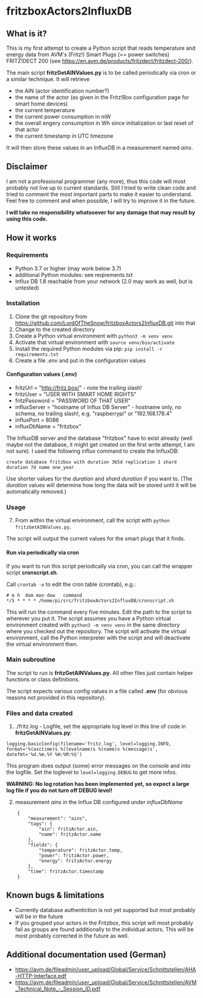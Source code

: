 # fritzboxActors2InfluxDB

## What is it?

This is my first attempt to create a Python script that reads temperature and energy data from AVM's (Fritz!) Smart Plugs (== power switches) FRITZ!DECT 200 (see https://en.avm.de/products/fritzdect/fritzdect-200/).

The main script **fritzGetAINValues.py** is to be called periodically via cron or a similar technique. It will retrieve 
* the AIN (actor identification number?)
* the name of the actor (as given in the Fritz!Box configuration page for smart home devices)
* the current temperature
* the current power consumption in mW
* the overall engery consumption in Wh since initialization or last reset of that actor
* the current timestamp in UTC timezone

It will then store these values in an InfluxDB in a measurement named _ains_.

## Disclaimer

I am not a professional programmer (any more), thus this code will most probably not live up to current standards. Still I tried to write clean code and tried to comment the most important parts to make it easier to understand. Feel free to comment and when possible, I will try to improve it in the future.

**I will take no responsibility whatsoever for any damage that may result by using this code.**

## How it works

### Requirements

* Python 3.7 or higher (may work below 3.7)
* additional Python modules: see reqirements.txt
* Influx DB 1.8 reachable from your network (2.0 may work as well, but is untested)

### Installation

1. Clone the git repository from https://github.com/LordOfTheSnow/fritzboxActors2InfluxDB.git into that 
2. Change to the created directory
3. Create a Python virtual environment with `python3 -m venv venv`
4. Activate that virtual environment with `source venv/bin/activate`
5. Install the required Python modules via pip: `pip install -r requirements.txt`
6. Create a file _.env_ and put in the configuration values

#### Configuration values (.env)

* fritzUrl = "http://fritz.box/" - note the trailing slash!
* fritzUser = "USER WITH SMART HOME RIGHTS"
* fritzPassword = "PASSWORD OF THAT USER"
* influxServer = "hostname of Influx DB Server" - hostname only, no schema, no trailing slash!, e.g. "raspberrypi" or "192.168.178.4"
* influxPort = 8086
* influxDbName = "fritzbox"

The InfluxDB server and the database "fritzbox" have to exist already (well maybe not the database, it might get created on the first write attempt, I am not sure). I used the following influx command to create the InfluxDB:

`create database fritzbox with duration 365d replication 1 shard duration 7d name one_year`

Use shorter values for the _duration_ and _shard duration_ if you want to. (The _duration_ values will determine how long the data will be stored until it will be automatically removed.)


### Usage 

7. From within the virtual environment, call the script with `python fritzGetAINValues.py`.

The script will output the current values for the smart plugs that it finds.


#### Run via periodically via cron

If you want to run this script periodically via cron, you can call the wrapper script **cronscript.sh**.

Call `crontab -e` to edit the cron table (crontab), e.g.: 

```
# m h  dom mon dow   command
*/5 * * * * /home/pi/src/fritzboxActors2InfluxDB/cronscript.sh
```
This will run the command every five minutes. Edit the path to the script to wherever you put it. 
The script assumes you have a Python virtual environment created with `python3 -m venv venv` in the same directory where you checked out the repository. The script will activate the virtual environment, call the Python interpreter with the script and will deactivate the virtual environment then.



### Main subroutine

The script to run is **fritzGetAINValues.py**. All other files just contain helper functions or class definitions.

The script expects various config values in a file called **.env** (for obvious reasons not provided in this repository).




### Files and data created

1. ./fritz.log - Logfile, set the appropriate log level in this line of code in **fritzGetAINValues.py**:

`logging.basicConfig(filename='fritz.log', level=logging.INFO, format='%(asctime)s %(levelname)s %(name)s %(message)s', datefmt='%d.%m.%Y %H:%M:%S')`

This program does output (some) error messages on the console and into the logfile. Set the loglevel to `level=logging.DEBUG` to get more infos.

**WARNING: No log rotation has been implemented yet, so expect a large log file if you do not turn off DEBUG level!**

2. measurement _ains_ in the Influx DB configured under _influxDbName_

```
    {
        "measurement": "ains",
        "tags": {
            "ain": fritzActor.ain,
            "name": fritzActor.name
        },
        "fields": {
            "temperature": fritzActor.temp,
            "power": fritzActor.power,
            "energy": fritzActor.energy
        },
        "time": fritzActor.timestamp
    }
```

## Known bugs & limitations

* Currently database authentiction is not yet supported but most probably will be in the future
* If you grouped your actors in the Fritzbox, this script will most probably fail as groups are found additionally to the individual actors. This will be most probably corrected in the future as well.

## Additional documentation used (German)

* https://avm.de/fileadmin/user_upload/Global/Service/Schnittstellen/AHA-HTTP-Interface.pdf
* https://avm.de/fileadmin/user_upload/Global/Service/Schnittstellen/AVM_Technical_Note_-_Session_ID.pdf